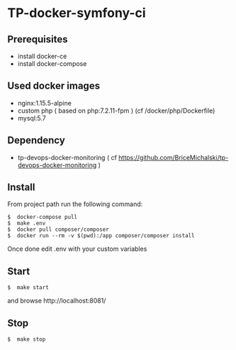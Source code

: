 TP-docker-symfony-ci  
===================

Prerequisites
------------
- install docker-ce
- install docker-compose

Used docker images
------------
- nginx:1.15.5-alpine
- custom php ( based on php:7.2.11-fpm ) (cf /docker/php/Dockerfile)
- mysql:5.7

Dependency
------------
- tp-devops-docker-monitoring ( cf https://github.com/BriceMichalski/tp-devops-docker-monitoring )


Install
------------
From project path run the following command:
```
$  docker-compose pull
$  make .env
$  docker pull composer/composer
$  docker run --rm -v $(pwd):/app composer/composer install
```
Once done edit .env with your custom variables

Start
------------
```
$  make start
```
and browse http://localhost:8081/

Stop
------------
```
$  make stop
```
